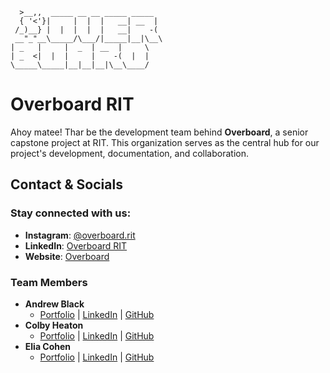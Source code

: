 ```
  >__,,  _____ __ __ _____ _____ 
  { '<'}|     |  |  |   __| __  |
 /_)__} |  |  |  |  |   __|    -(
 __"_"__\_____/\___/|_____|__|\__\
| _   |     |  _  | __  |     \
| _  <|  |  |     |    -(  |  |
\_____\_____|__|__|__|\__\____/
```
# Overboard RIT

Ahoy matee! Thar be the development team behind **Overboard**, a senior capstone project at RIT. This organization serves as the central hub for our project's development, documentation, and collaboration.

## Contact & Socials  

### Stay connected with us:  
- **Instagram**: [@overboard.rit](https://www.instagram.com/overboard.rit)  
- **LinkedIn**: [Overboard RIT](https://www.linkedin.com/company/overboard-rit/)  
- **Website**: [Overboard](https://overboard.framer.website/)  

### Team Members
- **Andrew Black**
  - [Portfolio](https://blackandrew35.wixsite.com/portfolio) | [LinkedIn](https://www.linkedin.com/in/andrew-black-/) | [GitHub](https://github.com/AB-blackA)
- **Colby Heaton**
  - [Portfolio](https://people.rit.edu/clh5602/portfolio/) | [LinkedIn](https://www.linkedin.com/in/colby-heaton-4a304721b/) | [GitHub](https://github.com/clh5602/)
- **Elia Cohen**
  - [Portfolio](https://maffie.dev/) | [LinkedIn](https://www.linkedin.com/in/maffier/) | [GitHub](https://github.com/maffiemaffie)
